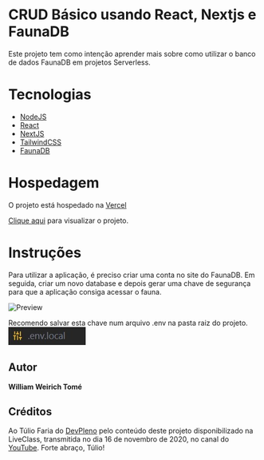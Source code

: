# CRUD Básico usando React, Nextjs e FaunaDB

Este projeto tem como intenção aprender mais sobre como utilizar o banco de dados FaunaDB em projetos Serverless.

# Tecnologias
* [NodeJS](https://nodejs.org/en/)
* [React](https://pt-br.reactjs.org/)
* [NextJS](https://nextjs.org/)
* [TailwindCSS](https://tailwindcss.com/)
* [FaunaDB](https://fauna.com/)

# Hospedagem

O projeto está hospedado na [Vercel](https://vercel.com)

[Clique aqui](https://contatos.williamtome.dev/) para visualizar o projeto.

# Instruções
Para utilizar a aplicação, é preciso criar uma conta no site do FaunaDB.
Em seguida, criar um novo database e depois gerar uma chave de segurança para que a aplicação consiga acessar o fauna. 

![Preview](https://github.com/williamtome/crud-react-next-and-faunaDB/blob/master/faunadb.gif?raw=true)

Recomendo salvar esta chave num arquivo .env na pasta raiz do projeto.
<br><img src="./env file.jpg">

## Autor
**William Weirich Tomé**

## Créditos

Ao Túlio Faria do [DevPleno](https://devpleno.com) pelo conteúdo deste projeto disponibilizado na LiveClass, transmitida no dia 16 de novembro de 2020, no canal do [YouTube](https://www.youtube.com/watch?v=JRN59NP_3Q8). Forte abraço, Túlio!
